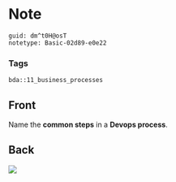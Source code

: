 # Note
```
guid: dm^t0H@osT
notetype: Basic-02d89-e0e22
```

### Tags
```
bda::11_business_processes
```

## Front
Name the <b>common steps</b> in a <b>Devops process</b>.

## Back
<img src="paste-b383f1bdef4e555efa638d83e97efe40a00dcd91.jpg">
